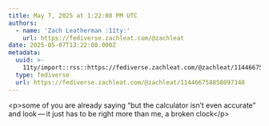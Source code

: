 ```yaml
---
title: May 7, 2025 at 1:22:08 PM UTC
authors:
  - name: 'Zach Leatherman :11ty:'
    url: https://fediverse.zachleat.com/@zachleat
date: 2025-05-07T13:22:08.000Z
metadata:
  uuid: >-
    11ty/import::rss::https://fediverse.zachleat.com/@zachleat/114466758858097340
  type: fediverse
  url: https://fediverse.zachleat.com/@zachleat/114466758858097340
---
```

\<p>some of you are already saying “but the calculator isn’t even accurate” and look — it just has to be right more than me, a broken clock\</p>